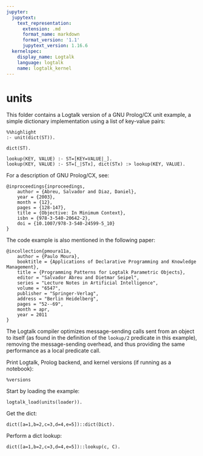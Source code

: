```yaml
---
jupyter:
  jupytext:
    text_representation:
      extension: .md
      format_name: markdown
      format_version: '1.1'
      jupytext_version: 1.16.6
  kernelspec:
    display_name: Logtalk
    language: logtalk
    name: logtalk_kernel
---
```


<!--
________________________________________________________________________

This file is part of Logtalk <https://logtalk.org/>  
SPDX-FileCopyrightText: 1998-2025 Paulo Moura <pmoura@logtalk.org>  
SPDX-License-Identifier: Apache-2.0

Licensed under the Apache License, Version 2.0 (the "License");
you may not use this file except in compliance with the License.
You may obtain a copy of the License at

    http://www.apache.org/licenses/LICENSE-2.0

Unless required by applicable law or agreed to in writing, software
distributed under the License is distributed on an "AS IS" BASIS,
WITHOUT WARRANTIES OR CONDITIONS OF ANY KIND, either express or implied.
See the License for the specific language governing permissions and
limitations under the License.
________________________________________________________________________
-->

# units

This folder contains a Logtalk version of a GNU Prolog/CX unit example, a
simple dictionary implementation using a list of key-value pairs:

```logtalk
%%highlight
:- unit(dict(ST)).

dict(ST).

lookup(KEY, VALUE) :- ST=[KEY=VALUE|_].
lookup(KEY, VALUE) :- ST=[_|STx], dict(STx) :> lookup(KEY, VALUE).
```

For a description of GNU Prolog/CX, see:

```text
@inproceedings{inproceedings,
	author = {Abreu, Salvador and Diaz, Daniel},
	year = {2003},
	month = {12},
	pages = {128-147},
	title = {Objective: In Minimum Context},
	isbn = {978-3-540-20642-2},
	doi = {10.1007/978-3-540-24599-5_10}
}
```

The code example is also mentioned in the following paper:

```text
@incollection{pmoura11a,
	author = {Paulo Moura},
	booktitle = {Applications of Declarative Programming and Knowledge Management},
	title = {Programming Patterns for Logtalk Parametric Objects},
	editor = "Salvador Abreu and Dietmar Seipel",
	series = "Lecture Notes in Artificial Intelligence",
	volume = "6547",
	publisher = "Springer-Verlag",
	address = "Berlin Heidelberg",
	pages = "52--69",
	month = apr,
	year = 2011
}
```

The Logtalk compiler optimizes message-sending calls sent from an object
to itself (as found in the definition of the `lookup/2` predicate in this
example), removing the message-sending overhead, and thus providing the
same performance as a local predicate call.

Print Logtalk, Prolog backend, and kernel versions (if running as a notebook):

```logtalk
%versions
```

Start by loading the example:

```logtalk
logtalk_load(units(loader)).
```

Get the dict:

```logtalk
dict([a=1,b=2,c=3,d=4,e=5])::dict(Dict).
```

<!--
Dict = [a=1,b=2,c=3,d=4,e=5].
-->

Perform a dict lookup:

```logtalk
dict([a=1,b=2,c=3,d=4,e=5])::lookup(c, C).
```

<!--
C = 3.
-->
